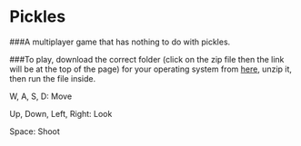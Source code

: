 # Pickles

###A multiplayer game that has nothing to do with pickles.

###To play, download the correct folder (click on the zip file then the link will be at the top of the page) for your operating system from [here](https://drive.google.com/folderview?id=0B4u2AxZG4TyoUENOVVF6bGRwTmM&usp=sharing), unzip it, then run the file inside.

W, A, S, D: Move

Up, Down, Left, Right: Look

Space: Shoot
